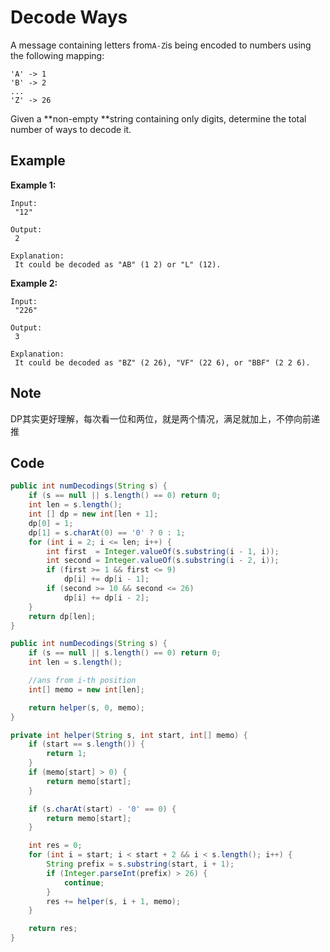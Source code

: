 # Decode Ways

A message containing letters from`A-Z`is being encoded to numbers using the following mapping:

```
'A' -> 1
'B' -> 2
...
'Z' -> 26
```

Given a **non-empty **string containing only digits, determine the total number of ways to decode it.

## Example

**Example 1:**

```
Input:
 "12"

Output:
 2

Explanation:
 It could be decoded as "AB" (1 2) or "L" (12).
```

**Example 2:**

```
Input:
 "226"

Output:
 3

Explanation:
 It could be decoded as "BZ" (2 26), "VF" (22 6), or "BBF" (2 2 6).
```

## Note

DP其实更好理解，每次看一位和两位，就是两个情况，满足就加上，不停向前递推

## Code

```java
public int numDecodings(String s) {
    if (s == null || s.length() == 0) return 0;
    int len = s.length();
    int [] dp = new int[len + 1];
    dp[0] = 1;
    dp[1] = s.charAt(0) == '0' ? 0 : 1;
    for (int i = 2; i <= len; i++) {
        int first  = Integer.valueOf(s.substring(i - 1, i));
        int second = Integer.valueOf(s.substring(i - 2, i));
        if (first >= 1 && first <= 9)
            dp[i] += dp[i - 1];
        if (second >= 10 && second <= 26)
            dp[i] += dp[i - 2];
    }
    return dp[len];
}
```

```java
public int numDecodings(String s) {
    if (s == null || s.length() == 0) return 0;
    int len = s.length();

    //ans from i-th position
    int[] memo = new int[len];

    return helper(s, 0, memo);
}

private int helper(String s, int start, int[] memo) {
    if (start == s.length()) {
        return 1;
    }
    if (memo[start] > 0) {
        return memo[start];
    }

    if (s.charAt(start) - '0' == 0) {
        return memo[start];
    } 

    int res = 0;
    for (int i = start; i < start + 2 && i < s.length(); i++) {
        String prefix = s.substring(start, i + 1);
        if (Integer.parseInt(prefix) > 26) {
            continue;
        }
        res += helper(s, i + 1, memo);
    }

    return res;
}
```
